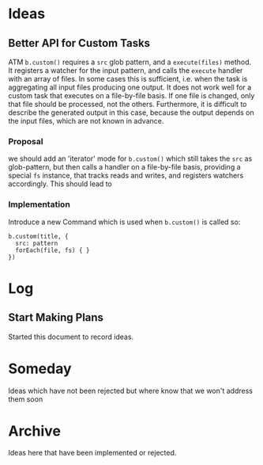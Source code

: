 # Ideas

## Better API for Custom Tasks 
<a name="better-custom-tasks"></a>

ATM `b.custom()` requires a `src` glob pattern, 
and a `execute(files)` method. It registers a watcher
for the input pattern, and calls the `execute` handler
with an array of files.
In some cases this is sufficient, i.e. when the task
is aggregating all input files producing one output.
It does not work well for a custom task that executes
on a file-by-file basis. If one file is changed, only that
file should be processed, not the others.
Furthermore, it is difficult to describe the 
generated output in this case, because the output depends
on the input files, which are not known in advance.

### Proposal

we should add an 'iterator' mode for `b.custom()`
which still takes the `src` as glob-pattern, but then calls
a handler on a file-by-file basis, providing a special `fs`
instance, that tracks reads and writes, and registers watchers
accordingly. This should lead to 

### Implementation

Introduce a new Command which is used when
`b.custom()` is called so:

```
b.custom(title, {
  src: pattern
  forEach(file, fs) { } 
})
```

# Log

## Start Making Plans

Started this document to record ideas.

# Someday

Ideas which have not been rejected
but where know that we won't address them soon

# Archive

Ideas here that have been implemented or rejected.